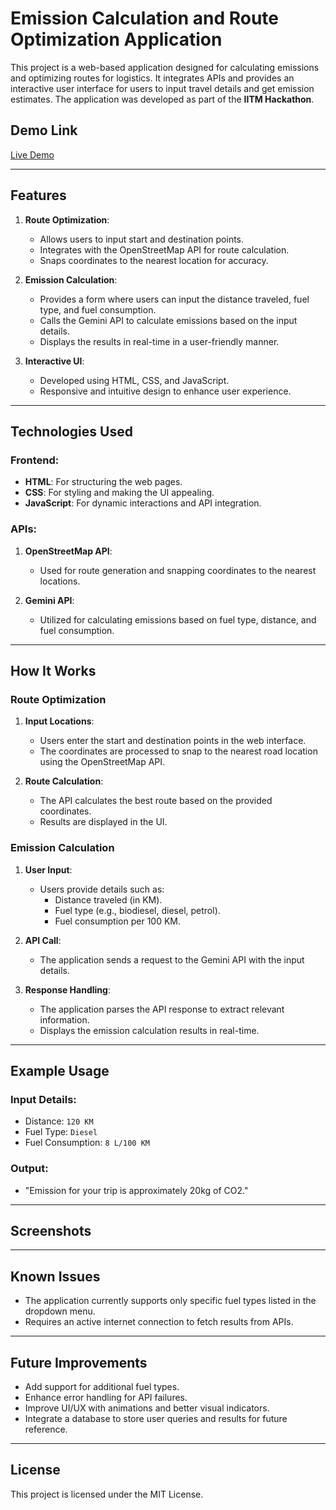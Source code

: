 # Emission Calculation and Route Optimization Application

This project is a web-based application designed for calculating emissions and optimizing routes for logistics. It integrates APIs and provides an interactive user interface for users to input travel details and get emission estimates. The application was developed as part of the **IITM Hackathon**.

## Demo Link
[Live Demo](https://vishal.rf.gd/iitmhackathon/)

---

## Features

1. **Route Optimization**:
   - Allows users to input start and destination points.
   - Integrates with the OpenStreetMap API for route calculation.
   - Snaps coordinates to the nearest location for accuracy.

2. **Emission Calculation**:
   - Provides a form where users can input the distance traveled, fuel type, and fuel consumption.
   - Calls the Gemini API to calculate emissions based on the input details.
   - Displays the results in real-time in a user-friendly manner.

3. **Interactive UI**:
   - Developed using HTML, CSS, and JavaScript.
   - Responsive and intuitive design to enhance user experience.

---

## Technologies Used

### Frontend:
- **HTML**: For structuring the web pages.
- **CSS**: For styling and making the UI appealing.
- **JavaScript**: For dynamic interactions and API integration.

### APIs:
1. **OpenStreetMap API**:
   - Used for route generation and snapping coordinates to the nearest locations.

2. **Gemini API**:
   - Utilized for calculating emissions based on fuel type, distance, and fuel consumption.

---

## How It Works

### Route Optimization

1.  **Input Locations**:
    
    -   Users enter the start and destination points in the web interface.
    -   The coordinates are processed to snap to the nearest road location using the OpenStreetMap API.
2.  **Route Calculation**:
    
    -   The API calculates the best route based on the provided coordinates.
    -   Results are displayed in the UI.

### Emission Calculation

1.  **User Input**:
    
    -   Users provide details such as:
        -   Distance traveled (in KM).
        -   Fuel type (e.g., biodiesel, diesel, petrol).
        -   Fuel consumption per 100 KM.
2.  **API Call**:
    
    -   The application sends a request to the Gemini API with the input details.
3.  **Response Handling**:
    
    -   The application parses the API response to extract relevant information.
    -   Displays the emission calculation results in real-time.

----------

## Example Usage

### Input Details:

-   Distance: `120 KM`
-   Fuel Type: `Diesel`
-   Fuel Consumption: `8 L/100 KM`

### Output:

-   "Emission for your trip is approximately 20kg of CO2."

----------

## Screenshots

----------

## Known Issues

-   The application currently supports only specific fuel types listed in the dropdown menu.
-   Requires an active internet connection to fetch results from APIs.

----------

## Future Improvements

-   Add support for additional fuel types.
-   Enhance error handling for API failures.
-   Improve UI/UX with animations and better visual indicators.
-   Integrate a database to store user queries and results for future reference.

----------

## License

This project is licensed under the MIT License.

